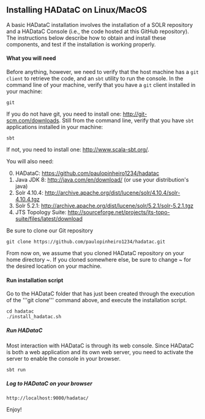 ## Installing HADataC on Linux/MacOS

A basic HADataC installation involves the installation of a SOLR repository and a HADataC Console (i.e., the code hosted at this GitHub repository). The instructions below describe how to obtain and install these components, and test if the installation is working properly.

#### What you will need

Before anything, however, we need to verify that the host machine has a `git client` to retrieve the code, and an `sbt` utility to run the console. In the command line of your machine, verify that you have a `git` client installed in your machine:

    git
 
If you do not have git, you need to install one: http://git-scm.com/downloads. Still from the command line, verify that you have `sbt` applications installed in your machine:

    sbt

If not, you need to install one: http://www.scala-sbt.org/.

You will also need:

0. HADataC: https://github.com/paulopinheiro1234/hadatac
1. Java JDK 8: http://java.com/en/download/ (or use your distribution's java)
2. Solr 4.10.4: http://archive.apache.org/dist/lucene/solr/4.10.4/solr-4.10.4.tgz
3. Solr 5.2.1: http://archive.apache.org/dist/lucene/solr/5.2.1/solr-5.2.1.tgz
4. JTS Topology Suite: http://sourceforge.net/projects/jts-topo-suite/files/latest/download

Be sure to clone our Git repository

    git clone https://github.com/paulopinheiro1234/hadatac.git

From now on, we assume that you cloned HADataC repository on your home directory ~. If you cloned somewhere else, be sure to change ~ for the desired location on your machine.

#### Run installation script

Go to the HADataC folder that has just been created through the execution of the '''git clone''' command above, and execute the installation script.
 
    cd hadatac
    ./install_hadatac.sh

##### Run HADataC

Most interaction with HADataC is through its web console. Since HADataC is both a web application and its own web server, you need to activate the server to enable the console in your browser.
 
    sbt run

##### Log to HADataC on your browser

    http://localhost:9000/hadatac/

Enjoy!
